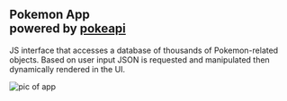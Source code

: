 
<h2>Pokemon App<br><span>powered by <a href="https://pokeapi.co/">pokeapi</a></span></h2>
<p>JS interface that accesses a database of thousands of Pokemon-related objects. Based on user input JSON is requested and manipulated then dynamically rendered in the UI.</p> 
<img src="https://github.com/user-attachments/assets/012e7251-a485-4372-8ba3-32b94c030caf" alt="pic of app">






